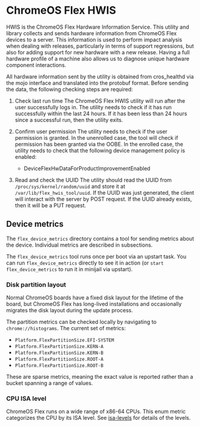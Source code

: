 # ChromeOS Flex HWIS

HWIS is the ChromeOS Flex Hardware Information Service. This utility and
library collects and sends hardware information from ChromeOS Flex devices
to a server. This information is used to perform impact analysis when
dealing with releases, particularly in terms of support regressions, but
also for adding support for new hardware with a new release. Having a full
hardware profile of a machine also allows us to diagnose unique hardware
component interactions.

All hardware information sent by the utility is obtained from cros_healthd
via the mojo interface and translated into the protobuf format. Before
sending the data, the following checking steps are required:

1.  Check last run time
    The ChromeOS Flex HWIS utility will run after the user successfully
    logs in. The utility needs to check if it has run successfully within
    the last 24 hours. If it has been less than 24 hours since a successful
    run, then the utility exits.

2.  Confirm user permission
    The utility needs to check if the user permission is granted. In the
    unenrolled case, the tool will check if permission has been granted
    via the OOBE. In the enrolled case, the utility needs to check that
    the following device management policy is enabled:
    * DeviceFlexHwDataForProductImprovementEnabled

3.  Read and check the UUID
    The utility should read the UUID from `/proc/sys/kernel/random/uuid`
    and store it at `/var/lib/flex_hwis_tool/uuid`. If the UUID was just
    generated, the client will interact with the server by POST request.
    If the UUID already exists, then it will be a PUT request.

## Device metrics

The `flex_device_metrics` directory contains a tool for sending metrics
about the device. Individual metrics are described in subsections.

The `flex_device_metrics` tool runs once per boot via an upstart
task. You can run `flex_device_metrics` directly to see it in action (or
`start flex_device_metrics` to run it in minijail via upstart).

### Disk partition layout

Normal ChromeOS boards have a fixed disk layout for the lifetime of the
board, but ChromeOS Flex has long-lived installations and occasionally
migrates the disk layout during the update process.

The partition metrics can be checked locally by navigating to
`chrome://histograms`. The current set of metrics:
* `Platform.FlexPartitionSize.EFI-SYSTEM`
* `Platform.FlexPartitionSize.KERN-A`
* `Platform.FlexPartitionSize.KERN-B`
* `Platform.FlexPartitionSize.ROOT-A`
* `Platform.FlexPartitionSize.ROOT-B`

These are sparse metrics, meaning the exact value is reported rather
than a bucket spanning a range of values.

### CPU ISA level

ChromeOS Flex runs on a wide range of x86-64 CPUs. This enum metric
categorizes the CPU by its ISA level. See [isa-levels] for details of
the levels.

[isa-levels]: https://en.wikipedia.org/wiki/X86-64#Microarchitecture_levels
